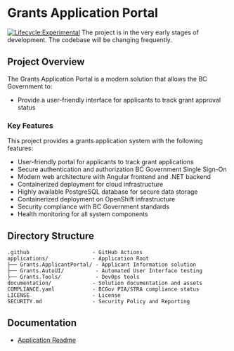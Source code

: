 # Grants Application Portal

[![Lifecycle:Experimental](https://img.shields.io/badge/Lifecycle-Experimental-339999)](https://github.com/bcgov/repomountie/blob/master/doc/lifecycle-badges.md)
The project is in the very early stages of development. The codebase will be changing frequently.

## Project Overview

The Grants Application Portal is a modern solution that allows the BC Government to:

- Provide a user-friendly interface for applicants to track grant approval status

### Key Features

This project provides a grants application system with the following features:

- User-friendly portal for applicants to track grant applications
- Secure authentication and authorization BC Government Single Sign-On
- Modern web architecture with Angular frontend and .NET backend
- Containerized deployment for cloud infrastructure
- Highly available PostgreSQL database for secure data storage
- Containerized deployment on OpenShift infrastructure
- Security compliance with BC Government standards
- Health monitoring for all system components

## Directory Structure

    .github                    - GitHub Actions
    applications/              - Application Root
    ├── Grants.ApplicantPortal/ - Applicant Information solution
    ├── Grants.AutoUI/          - Automated User Interface testing
    ├── Grants.Tools/           - DevOps tools
    documentation/             - Solution documentation and assets
    COMPLIANCE.yaml            - BCGov PIA/STRA compliance status
    LICENSE                    - License
    SECURITY.md                - Security Policy and Reporting

## Documentation

- [Application Readme](applications/README.md)
